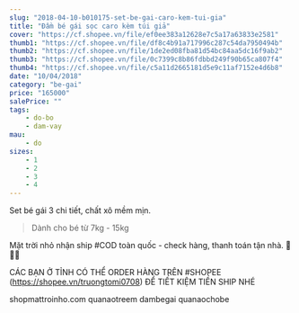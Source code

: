 ```yaml
---
slug: "2018-04-10-b010175-set-be-gai-caro-kem-tui-gia"
title: "Đầm bé gái sọc caro kèm túi giả"
cover: "https://cf.shopee.vn/file/ef0ee383a12628e7c5a17a63833e2581"
thumb1: "https://cf.shopee.vn/file/df8c4b91a717996c287c54da7950494b"
thumb2: "https://cf.shopee.vn/file/1de2ed08fba81d54bc84aa5dc16f9ab2"
thumb3: "https://cf.shopee.vn/file/0c7399c8b86fdbbd249f90b65ca807f4"
thumb4: "https://cf.shopee.vn/file/c5a11d2665181d5e9c11af7152e4d6b8"
date: "10/04/2018"
category: "be-gai"
price: "165000"
salePrice: ""
tags:
    - do-bo
    - dam-vay
mau:    
    - do
sizes:
    - 1
    - 2
    - 3
    - 4
---
```


Set bé gái 3 chi tiết, chất xô mềm mịn.

> Dành cho bé từ 7kg - 15kg

Mặt trời nhỏ nhận ship #COD toàn quốc - check hàng, thanh toán tận nhà.  🚚🚚🚚

CÁC BẠN Ở TỈNH CÓ THỂ ORDER HÀNG TRÊN #SHOPEE (https://shopee.vn/truongtomi0708) ĐỂ TIẾT KIỆM TIỀN SHIP NHÉ

<div class="hidden">
shopmattroinho.com quanaotreem dambegai quanaochobe
</div>
